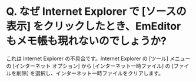 # Q. なぜ Internet Explorer で \[ソースの表示\] をクリックしたとき、EmEditor もメモ帳も現れないのでしょうか?

これは Internet Explorer の不具合です。Internet Explorer の \[ツール\] メニューの \[インターネット オプション\] から
\[インターネット一時ファイル\] の \[ファイルを削除\] を選択し、インターネット一時ファイルをクリアします。